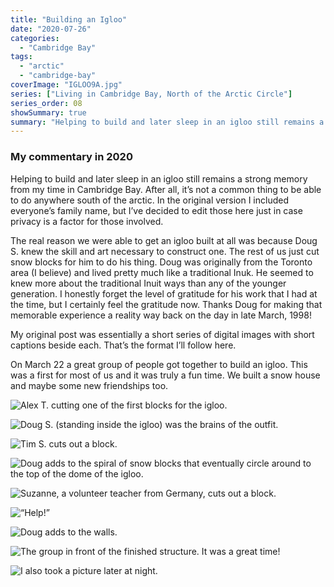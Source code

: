 ```yaml
---
title: "Building an Igloo"
date: "2020-07-26"
categories: 
  - "Cambridge Bay"
tags: 
  - "arctic"
  - "cambridge-bay"
coverImage: "IGLOO9A.jpg"
series: ["Living in Cambridge Bay, North of the Arctic Circle"]
series_order: 08
showSummary: true
summary: "Helping to build and later sleep in an igloo still remains a strong memory from my time in Cambridge Bay."
---
```


### My commentary in 2020

Helping to build and later sleep in an igloo still remains a strong memory from my time in Cambridge Bay. After all, it’s not a common thing to be able to do anywhere south of the arctic. In the original version I included everyone’s family name, but I’ve decided to edit those here just in case privacy is a factor for those involved. 

The real reason we were able to get an igloo built at all was because Doug S. knew the skill and art necessary to construct one. The rest of us just cut snow blocks for him to do his thing. Doug was originally from the Toronto area (I believe) and lived pretty much like a traditional Inuk. He seemed to knew more about the traditional Inuit ways than any of the younger generation. I honestly forget the level of gratitude for his work that I had at the time, but I certainly feel the gratitude now. Thanks Doug for making that memorable experience a reality way back on the day in late March, 1998!

My original post was essentially a short series of digital images with short captions beside each. That’s the format I’ll follow here.

On March 22 a great group of people got together to build an igloo. This was a first for most of us and it was truly a fun time. We built a snow house and maybe some new friendships too.

![Alex T. cutting one of the first blocks for the igloo.](images/IGLOO1A.jpg "Alex T. cutting one of the first blocks for the igloo.")


![Doug S. (standing inside the igloo) was the brains of the outfit.](images/IGLOO2A.jpg "Doug S. (standing inside the igloo) was the brains of the outfit.")


![Tim S. cuts out a block.](images/IGLOO3A.jpg "Tim S. cuts out a block.")


![Doug adds to the spiral of snow blocks that eventually circle around to the top of the dome of the igloo. ](images/IGLOO4A.jpg "Doug adds to the spiral of snow blocks that eventually circle around to the top of the dome of the igloo.")


![Suzanne, a volunteer teacher from Germany, cuts out a block.](images/IGLOO5A.jpg "Suzanne, a volunteer teacher from Germany, cuts out a block.")


![“Help!”](images/IGLOO7A.jpg "“Help!”")


![Doug adds to the walls.](images/IGLOO8A.jpg "Doug adds to the walls.")


![The group in front of the finished structure. It was a great time!](images/IGLOO9A.jpg "The group in front of the finished structure. It was a great time!")

![I also took a picture later at night.](images/Large-igloo-pic-1024x768.jpg " I also took a picture later at night.")

